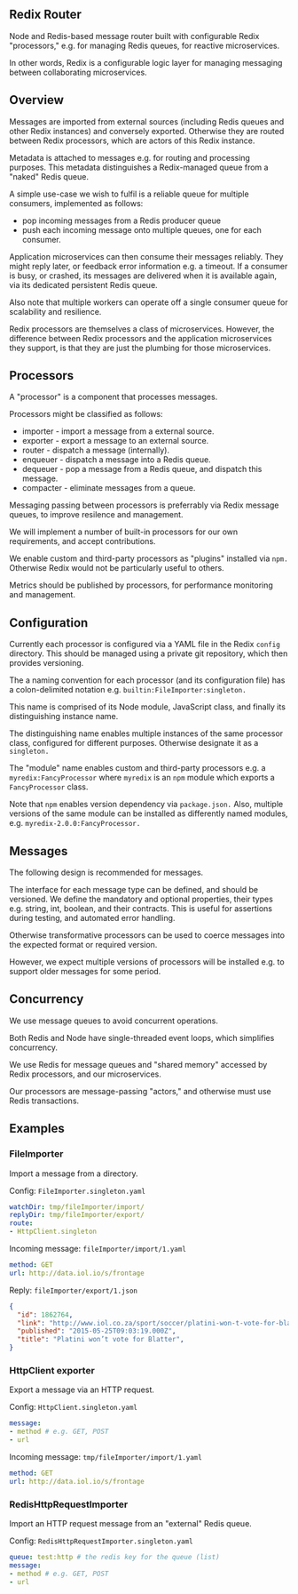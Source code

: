 
## Redix Router

Node and Redis-based message router built with configurable Redix "processors," e.g. for managing Redis queues, for reactive microservices.

In other words, Redix is a configurable logic layer for managing messaging between collaborating microservices.


## Overview

Messages are imported from external sources (including Redis queues and other Redix instances) and conversely exported. Otherwise they are routed between Redix processors, which are actors of this Redix instance.

Metadata is attached to messages e.g. for routing and processing purposes. This metadata distinguishes a Redix-managed queue from a "naked" Redis queue.

A simple use-case we wish to fulfil is a reliable queue for multiple consumers, implemented as follows:
- pop incoming messages from a Redis producer queue
- push each incoming message onto multiple queues, one for each consumer.

Application microservices can then consume their messages reliably. They might reply later, or feedback error information e.g. a timeout. If a consumer is busy, or crashed, its messages are delivered when it is available again, via its dedicated persistent Redis queue.

Also note that multiple workers can operate off a single consumer queue for scalability and resilience.

Redix processors are themselves a class of microservices. However, the difference between Redix processors and the application microservices they support, is that they are just the plumbing for those microservices.


## Processors

A "processor" is a component that processes messages.

Processors might be classified as follows:
- importer - import a message from a external source.
- exporter - export a message to an external source.
- router - dispatch a message (internally).
- enqueuer - dispatch a message into a Redis queue.
- dequeuer - pop a message from a Redis queue, and dispatch this message.
- compacter - eliminate messages from a queue.

Messaging passing between processors is preferrably via Redix message queues, to improve resilence and management.

We will implement a number of built-in processors for our own requirements, and accept contributions.

We enable custom and third-party processors as "plugins" installed via `npm.` Otherwise Redix would not be particularly useful to others.

Metrics should be published by processors, for performance monitoring and management.


## Configuration

Currently each processor is configured via a YAML file in the Redix `config` directory. This should be managed using a private git repository, which then provides versioning.

The a naming convention for each processor (and its configuration file) has a colon-delimited notation e.g. `builtin:FileImporter:singleton.`

This name is comprised of its Node module, JavaScript class, and finally its distinguishing instance name.

The distinguishing name enables multiple instances of the same processor class, configured for different purposes. Otherwise designate it as a `singleton.`

The "module" name enables custom and third-party processors e.g. a `myredix:FancyProcessor` where `myredix` is an `npm` module which exports a `FancyProcessor` class.

Note that `npm` enables version dependency via `package.json.` Also, multiple versions of the same module can be installed as differently named modules, e.g. `myredix-2.0.0:FancyProcessor.`


## Messages

The following design is recommended for messages.

The interface for each message type can be defined, and should be versioned. We define the mandatory and optional properties, their types e.g. string, int, boolean, and their contracts. This is useful for assertions during testing, and automated error handling.

Otherwise transformative processors can be used to coerce messages into the expected format or required version.

However, we expect multiple versions of processors will be installed e.g. to support older messages for some period.


## Concurrency

We use message queues to avoid concurrent operations.

Both Redis and Node have single-threaded event loops, which simplifies concurrency.

We use Redis for message queues and "shared memory" accessed by Redix processors, and our microservices.

Our processors are message-passing "actors," and otherwise must use Redis transactions.


## Examples

### FileImporter

Import a message from a directory.

Config: `FileImporter.singleton.yaml`
```yaml
watchDir: tmp/fileImporter/import/
replyDir: tmp/fileImporter/export/
route:
- HttpClient.singleton
```

Incoming message: `fileImporter/import/1.yaml`
```yaml
method: GET
url: http://data.iol.io/s/frontage
```

Reply: `fileImporter/export/1.json`
```json
{
  "id": 1862764,
  "link": "http://www.iol.co.za/sport/soccer/platini-won-t-vote-for-blatter",
  "published": "2015-05-25T09:03:19.000Z",
  "title": "Platini won’t vote for Blatter",
}
```

### HttpClient exporter

Export a message via an HTTP request.

Config: `HttpClient.singleton.yaml`
```yaml
message:
- method # e.g. GET, POST
- url
```

Incoming message: `tmp/fileImporter/import/1.yaml`
```yaml
method: GET
url: http://data.iol.io/s/frontage
```

### RedisHttpRequestImporter

Import an HTTP request message from an "external" Redis queue.

Config: `RedisHttpRequestImporter.singleton.yaml`
```yaml
queue: test:http # the redis key for the queue (list)
message:
- method # e.g. GET, POST
- url
```
